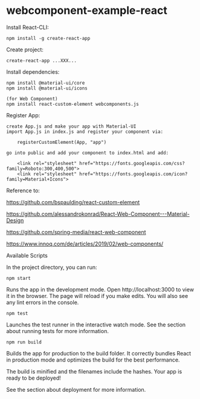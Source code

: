 # webcomponent-example-react

Install React-CLI:

	npm install -g create-react-app

Create project:

	create-react-app ...XXX...

Install dependencies:

	npm install @material-ui/core
	npm install @material-ui/icons

	(for Web Component)
	npm install react-custom-element webcomponents.js

Register App:
	
	create App.js and make your app with Material-UI
	import App.js in index.js and register your component via:
		
		registerCustomElement(App, "app")

	go into public and add your component to index.html and add:

		<link rel="stylesheet" href="https://fonts.googleapis.com/css?family=Roboto:300,400,500">
		<link rel="stylesheet" href="https://fonts.googleapis.com/icon?family=Material+Icons">


Reference to: 

https://github.com/bspaulding/react-custom-element

https://github.com/alessandrokonrad/React-Web-Component---Material-Design

https://github.com/spring-media/react-web-component

https://www.innoq.com/de/articles/2019/02/web-components/





Available Scripts

In the project directory, you can run:

	npm start
	
Runs the app in the development mode.
Open http://localhost:3000 to view it in the browser.
The page will reload if you make edits.
You will also see any lint errors in the console.



	npm test
	
Launches the test runner in the interactive watch mode.
See the section about running tests for more information.



	npm run build
	
Builds the app for production to the build folder.
It correctly bundles React in production mode and optimizes the build for the best performance.

The build is minified and the filenames include the hashes.
Your app is ready to be deployed!

See the section about deployment for more information.
 













